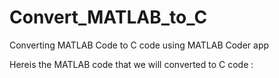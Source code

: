 # Convert_MATLAB_to_C
Converting MATLAB Code to C code using MATLAB Coder app

Hereis the MATLAB  code that we will converted to C code :
